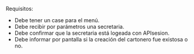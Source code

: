 Requisitos:
- Debe tener un case para el menú.
- Debe recibir por parámetros una secretaria.
- Debe confirmar que la secretaria está logeada con APIsesion.
- Debe informar por pantalla si la creación del cartonero fue existosa o no.